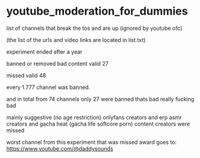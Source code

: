 # youtube_moderation_for_dummies
list of channels that break the tos and are up (ignored by youtube ofc)

(the list of the urls and video links are located in list.txt)

experiment ended after a year

banned or removed bad content valid
27

missed valid
48

every 1.777 channel was banned.

and in total from 74 channels only 27 were banned thats bad really fucking bad

mainly suggestive (no age restriction) onlyfans creators and erp asmr creators and gacha heat (gacha life softcore porn) content creators were missed

worst channel from this experiment that was missed award goes to:
https://www.youtube.com/@daddysounds
